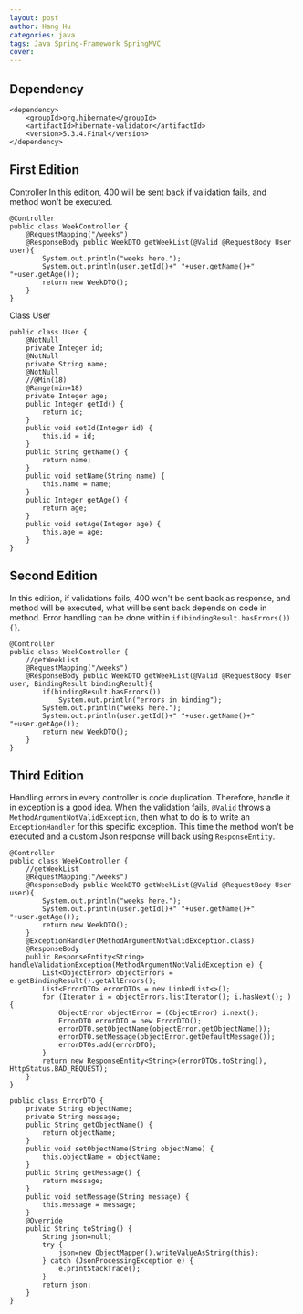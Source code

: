 ```yaml
---
layout: post
author: Hang Hu
categories: java
tags: Java Spring-Framework SpringMVC 
cover: 
---
```


## Dependency

```
<dependency>
    <groupId>org.hibernate</groupId>
    <artifactId>hibernate-validator</artifactId>
    <version>5.3.4.Final</version>
</dependency>
```
## First Edition

Controller
In this edition, 400 will be sent back if validation fails, and method won't be executed.
```
@Controller
public class WeekController {
	@RequestMapping("/weeks")
	@ResponseBody public WeekDTO getWeekList(@Valid @RequestBody User user){
		System.out.println("weeks here.");
		System.out.println(user.getId()+" "+user.getName()+" "+user.getAge());
		return new WeekDTO();
	}
}
```
Class User
```
public class User {
    @NotNull
    private Integer id;
    @NotNull
    private String name;
    @NotNull
    //@Min(18)
    @Range(min=18)
    private Integer age;
    public Integer getId() {
        return id;
    }
    public void setId(Integer id) {
        this.id = id;
    }
    public String getName() {
        return name;
    }
    public void setName(String name) {
        this.name = name;
    }
    public Integer getAge() {
        return age;
    }
    public void setAge(Integer age) {
        this.age = age;
    }
}
```
## Second Edition

In this edition, if validations fails, 400 won't be sent back as response, and method will be executed, what will be sent back depends on code in method. Error handling can be done within `if(bindingResult.hasErrors()){}`.
```
@Controller
public class WeekController {
	//getWeekList
	@RequestMapping("/weeks")
	@ResponseBody public WeekDTO getWeekList(@Valid @RequestBody User user, BindingResult bindingResult){
		if(bindingResult.hasErrors())
			System.out.println("errors in binding");
		System.out.println("weeks here.");
		System.out.println(user.getId()+" "+user.getName()+" "+user.getAge());
		return new WeekDTO();
	}
}
```
## Third Edition

Handling errors in every controller is code duplication. Therefore, handle it in exception is a good idea. When the validation fails, `@Valid` throws a `MethodArgumentNotValidException`, then what to do is to write an `ExceptionHandler` for this specific exception. This time the method won't be executed and a custom Json response will back using `ResponseEntity`.
```
@Controller
public class WeekController {
	//getWeekList
	@RequestMapping("/weeks")
	@ResponseBody public WeekDTO getWeekList(@Valid @RequestBody User user){
		System.out.println("weeks here.");
		System.out.println(user.getId()+" "+user.getName()+" "+user.getAge());
		return new WeekDTO();
	}
	@ExceptionHandler(MethodArgumentNotValidException.class)
	@ResponseBody
	public ResponseEntity<String> handleValidationException(MethodArgumentNotValidException e) {
        List<ObjectError> objectErrors = e.getBindingResult().getAllErrors();
        List<ErrorDTO> errorDTOs = new LinkedList<>();
        for (Iterator i = objectErrors.listIterator(); i.hasNext(); ) {
            ObjectError objectError = (ObjectError) i.next();
            ErrorDTO errorDTO = new ErrorDTO();
            errorDTO.setObjectName(objectError.getObjectName());
            errorDTO.setMessage(objectError.getDefaultMessage());
            errorDTOs.add(errorDTO);
        }
        return new ResponseEntity<String>(errorDTOs.toString(), HttpStatus.BAD_REQUEST);
    }
}
```
```
public class ErrorDTO {
    private String objectName;
    private String message;
    public String getObjectName() {
        return objectName;
    }
    public void setObjectName(String objectName) {
        this.objectName = objectName;
    }
    public String getMessage() {
        return message;
    }
    public void setMessage(String message) {
        this.message = message;
    }
    @Override
    public String toString() {
        String json=null;
        try {
            json=new ObjectMapper().writeValueAsString(this);
        } catch (JsonProcessingException e) {
            e.printStackTrace();
        }
        return json;
    }
}
```
